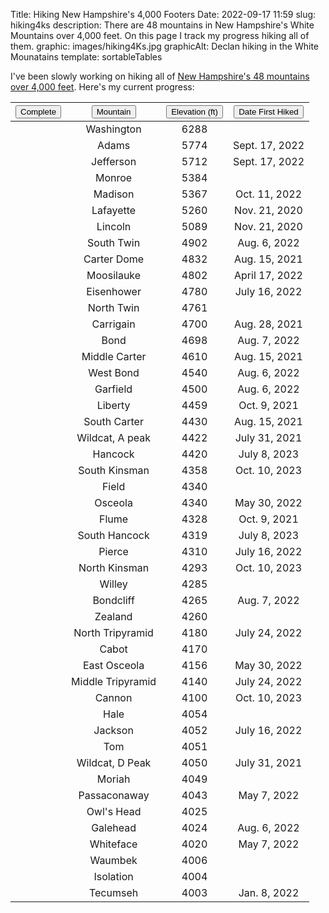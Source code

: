 Title: Hiking New Hampshire's 4,000 Footers
Date: 2022-09-17 11:59
slug: hiking4ks
description: There are 48 mountains in New Hampshire's White Mountains over 4,000 feet. On this page I track my progress hiking all of them.
graphic: images/hiking4Ks.jpg
graphicAlt: Declan hiking in the White Mounatains
template: sortableTables


I've been slowly working on hiking all of <a href="http://4000footers.com/nh.shtml" target="_blank">New Hampshire's 48 mountains over 4,000 feet</a>. Here's my current progress:

| <button type="button" class="btn sortable">Complete<span aria-hidden="true"></span></button> | <button class="btn sortable">Mountain<span aria-hidden="true"></span></button> | <button class="btn sortable sortable-num">Elevation (ft)<span aria-hidden="true"></span></button> | <button class="btn sortable sortable-date">Date First Hiked<span aria-hidden="true"></span></button> |
|:----------:|:--------:|:--------------:|:----------------:|
| | Washington | 6288 | |
| <i class="bi bi-check-lg"></i> | Adams | 5774 | Sept. 17, 2022 | <!-- Oct. 11, 2022 -->
| <i class="bi bi-check-lg"></i> | Jefferson | 5712 | Sept. 17, 2022 |
| | Monroe | 5384 | |
| <i class="bi bi-check-lg"></i> | Madison | 5367 | Oct. 11, 2022 |
| <i class="bi bi-check-lg"></i> | Lafayette | 5260 | Nov. 21, 2020 | <!-- Aug. 6, 2022 -->
| <i class="bi bi-check-lg"></i> | Lincoln | 5089 | Nov. 21, 2020 | <!-- Aug. 6, 2022 -->
| <i class="bi bi-check-lg"></i> | South Twin | 4902 | Aug. 6, 2022 |
| <i class="bi bi-check-lg"></i> | Carter Dome | 4832 | Aug. 15, 2021 |
| <i class="bi bi-check-lg"></i> | Moosilauke | 4802 | April 17, 2022 |
| <i class="bi bi-check-lg"></i> | Eisenhower | 4780 | July 16, 2022 |
| | North Twin | 4761 | |
| <i class="bi bi-check-lg"></i> | Carrigain | 4700 | Aug. 28, 2021 |
| <i class="bi bi-check-lg"></i> | Bond | 4698 | Aug. 7, 2022 |
| <i class="bi bi-check-lg"></i> | Middle Carter | 4610 | Aug. 15, 2021 |
| <i class="bi bi-check-lg"></i> | West Bond | 4540 | Aug. 6, 2022 |
| <i class="bi bi-check-lg"></i> | Garfield | 4500 | Aug. 6, 2022 |
| <i class="bi bi-check-lg"></i> | Liberty | 4459 | Oct. 9, 2021 | <!-- Aug. 6, 2022 -->
| <i class="bi bi-check-lg"></i> | South Carter | 4430 | Aug. 15, 2021 |
| <i class="bi bi-check-lg"></i> | Wildcat, A peak | 4422 | July 31, 2021 |
| <i class="bi bi-check-lg"></i> | Hancock | 4420 | July 8, 2023 |
| <i class="bi bi-check-lg"></i> | South Kinsman | 4358 | Oct. 10, 2023 |
| | Field | 4340 | |
| <i class="bi bi-check-lg"></i> | Osceola | 4340 | May 30, 2022 |
| <i class="bi bi-check-lg"></i> | Flume | 4328 | Oct. 9, 2021 | <!-- Aug. 6, 2022 -->
| <i class="bi bi-check-lg"></i> | South Hancock | 4319 | July 8, 2023 |
| <i class="bi bi-check-lg"></i> | Pierce | 4310 | July 16, 2022 |
| <i class="bi bi-check-lg"></i> | North Kinsman | 4293 | Oct. 10, 2023 |
| | Willey | 4285 | |
| <i class="bi bi-check-lg"></i> | Bondcliff | 4265 | Aug. 7, 2022 |
| | Zealand | 4260 | |
| <i class="bi bi-check-lg"></i> | North Tripyramid | 4180 | July 24, 2022 |
| | Cabot | 4170 | |
| <i class="bi bi-check-lg"></i> | East Osceola | 4156 | May 30, 2022 |
| <i class="bi bi-check-lg"></i> | Middle Tripyramid | 4140 | July 24, 2022 |
| <i class="bi bi-check-lg"></i> | Cannon | 4100 | Oct. 10, 2023 |
| | Hale | 4054 | |
| <i class="bi bi-check-lg"></i> | Jackson | 4052 | July 16, 2022 |
| | Tom | 4051 | |
| <i class="bi bi-check-lg"></i> | Wildcat, D Peak | 4050 | July 31, 2021|
| | Moriah | 4049 | |
| <i class="bi bi-check-lg"></i> | Passaconaway | 4043 |  May 7, 2022 |
| | Owl's Head | 4025 | |
| <i class="bi bi-check-lg"></i> | Galehead | 4024 | Aug. 6, 2022 |
| <i class="bi bi-check-lg"></i> | Whiteface | 4020 | May 7, 2022 |
| | Waumbek | 4006 | |
| | Isolation | 4004 | |
| <i class="bi bi-check-lg"></i> | Tecumseh | 4003 | Jan. 8, 2022|
